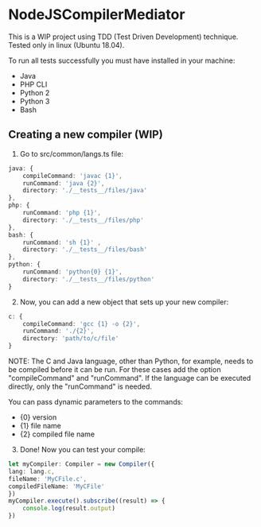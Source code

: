 # NodeJSCompilerMediator
This is a WIP project using TDD (Test Driven Development) technique. Tested only in linux (Ubuntu 18.04).

To run all tests successfully you must have installed in your machine:
- Java
- PHP CLI
- Python 2
- Python 3
- Bash

## Creating a new compiler (WIP)

1. Go to src/common/langs.ts file:
```typescript
java: { 
    compileCommand: 'javac {1}',
    runCommand: 'java {2}',
    directory: './__tests__/files/java'
},
php: { 
    runCommand: 'php {1}',
    directory: './__tests__/files/php'
},
bash: { 
    runCommand: 'sh {1}' ,
    directory: './__tests__/files/bash'
},
python: { 
    runCommand: 'python{0} {1}',
    directory: './__tests__/files/python'
}
```

2. Now, you can add a new object that sets up your new compiler:
```typescript
c: { 
    compileCommand: 'gcc {1} -o {2}',
    runCommand: './{2}',
    directory: 'path/to/c/file'
}
```

NOTE: The C and Java language, other than Python, for example, needs to be compiled before it can be run. For these cases add the option "compileCommand" and "runCommand". If the language can be executed directly, only the "runCommand" is needed.

You can pass dynamic parameters to the commands:
- {0} version
- {1} file name
- {2} compiled file name

3. Done! Now you can test your compile:
```typescript
let myCompiler: Compiler = new Compiler({
lang: lang.c,
fileName: 'MyCFile.c',
compiledFileName: 'MyCFile'
})
myCompiler.execute().subscribe((result) => {
    console.log(result.output)
})
```
